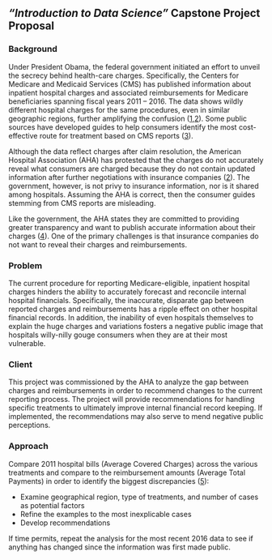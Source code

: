 ## *“Introduction to Data Science”* Capstone Project Proposal

### Background

Under President Obama, the federal government initiated an effort to unveil the secrecy behind health-care charges.  Specifically, the Centers for Medicare and Medicaid Services (CMS) has published information about inpatient hospital charges and associated reimbursements for Medicare beneficiaries spanning fiscal years 2011 – 2016.  The data shows wildly different hospital charges for the same procedures, even in similar geographic regions, further amplifying the confusion ([1](https://www.huffingtonpost.com/2013/05/08/hospital-prices-cost-differences_n_3232678.html),[2]( http://www.modernhealthcare.com/article/20170831/NEWS/170839968)).  Some public sources have developed guides to help consumers identify the most cost-effective route for treatment based on CMS reports ([3](http://archive.nytimes.com/www.nytimes.com/interactive/2013/05/08/business/how-much-hospitals-charge.html)).

Although the data reflect charges after claim resolution, the American Hospital Association (AHA) has protested that the charges do not accurately reveal what consumers are charged because they do not contain updated information after further negotiations with insurance companies ([2]( http://www.modernhealthcare.com/article/20170831/NEWS/170839968)).  The government, however, is not privy to insurance information, nor is it shared among hospitals.  Assuming the AHA is correct, then the consumer guides stemming from CMS reports are misleading.

Like the government, the AHA states they are committed to providing greater transparency and want to publish accurate information about their charges ([4](https://www.aha.org/issue-brief/2018-05-04-hospital-price-transparency)).  One of the primary challenges is that insurance companies do not want to reveal their charges and reimbursements.

### Problem

The current procedure for reporting Medicare-eligible, inpatient hospital charges hinders the ability to accurately forecast and reconcile internal hospital financials.  Specifically, the inaccurate, disparate gap between reported charges and reimbursements has a ripple effect on other hospital financial records.  In addition, the inability of even hospitals themselves to explain the huge charges and variations fosters a negative public image that hospitals willy-nilly gouge consumers when they are at their most vulnerable.

### Client

This project was commissioned by the AHA to analyze the gap between charges and reimbursements in order to recommend changes to the current reporting process.  The project will provide recommendations for handling specific treatments to ultimately improve internal financial record keeping.  If implemented, the recommendations may also serve to mend negative public perceptions.

### Approach

Compare 2011 hospital bills (Average Covered Charges) across the various treatments and compare to the reimbursement amounts (Average Total Payments) in order to identify the biggest discrepancies ([5](https://data.cms.gov/browse?q=IPPS%202011&sortBy=relevance)):

* Examine geographical region, type of treatments, and number of cases as potential factors
* Refine the examples to the most inexplicable cases
* Develop recommendations

If time permits, repeat the analysis for the most recent 2016 data to see if anything has changed since the information was first made public.

